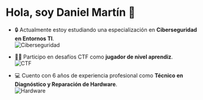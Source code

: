 # Hola, soy Daniel Martín 👋

- 🔒 Actualmente estoy estudiando una especialización en **Ciberseguridad en Entornos TI**.  
  ![Ciberseguridad]([https://img.icons8.com/color/48/000000/security-checked.png](https://www.google.com/url?sa=i&url=https%3A%2F%2Fwww.shutterstock.com%2Fes%2Fsearch%2Fcyber-security-banner&psig=AOvVaw1z_OxynNesmEM4h3haR1iO&ust=1736945978823000&source=images&cd=vfe&opi=89978449&ved=0CBQQjRxqFwoTCMCbkJmi9YoDFQAAAAAdAAAAABAJ))

- 🕵️‍♂️ Participo en desafíos CTF como **jugador de nivel aprendiz**.  
  ![CTF](https://img.icons8.com/color/48/000000/hacker.png)

- 💻 Cuento con 6 años de experiencia profesional como **Técnico en Diagnóstico y Reparación de Hardware**.  
  ![Hardware](https://img.icons8.com/color/48/000000/computer-support.png)
